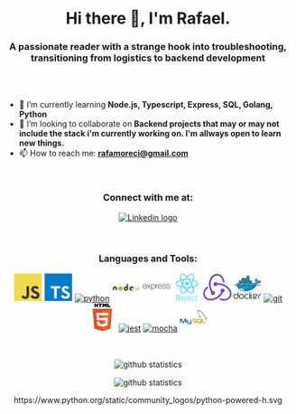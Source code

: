 <h1 align="center">Hi there 👋, I'm Rafael.</h1>
<h3 align="center">A passionate reader with a strange hook into troubleshooting, transitioning from logistics to backend development</h3>
<br />
<br />

  - 🌱 I’m currently learning **Node.js, Typescript, Express, SQL, Golang, Python**
  - 👯 I’m looking to collaborate on **Backend projects that may or may not include the stack i'm currently working on. I'm allways open to learn new things.**
  - 📫 How to reach me: **rafamoreci@gmail.com**


<br />

<section align="center">
  <h3>Connect with me at:</h3>
  <p>
  <a href="https://www.linkedin.com/in/rafaelmoreci/" target="_blank"><img src="https://raw.githubusercontent.com/rahuldkjain/github-profile-readme-generator/master/src/images/icons/Social/linked-in-alt.svg" alt="Linkedin logo" height="50" width="50" /></a>
  </p>
<section>

<br />

<section align="center">
  <h3>Languages and Tools:</h3>
  <p>
  <a href="https://developer.mozilla.org/en-US/docs/Web/JavaScript" target="_blank" rel="noreferrer"> <img src="https://raw.githubusercontent.com/devicons/devicon/master/icons/javascript/javascript-original.svg" alt="javascript" width="50" height="50"/></a>
  <a href="https://www.typescriptlang.org/" target="_blank" rel="noreferrer"> <img src="https://raw.githubusercontent.com/devicons/devicon/master/icons/typescript/typescript-original.svg" alt="typescript" width="50" height="50"/></a>
  <a href="https://www.python.org/psf-landing/" target="_blank" rel="noreferrer"> <img src="https://www.python.org/static/community_logos/python-powered-h.svg" alt="python" width="50" height="50"/></a>
  <a href="https://nodejs.org" target="_blank" rel="noreferrer"> <img src="https://raw.githubusercontent.com/devicons/devicon/master/icons/nodejs/nodejs-original-wordmark.svg" alt="nodejs" width="50" height="50"/></a>
  <a href="https://expressjs.com" target="_blank" rel="noreferrer"> <img src="https://raw.githubusercontent.com/devicons/devicon/master/icons/express/express-original-wordmark.svg" alt="express" width="50" height="50"/></a>
  <a href="https://reactjs.org/" target="_blank" rel="noreferrer"> <img src="https://raw.githubusercontent.com/devicons/devicon/master/icons/react/react-original-wordmark.svg" alt="react" width="50" height="50"/></a> 
  <a href="https://redux.js.org" target="_blank" rel="noreferrer"> <img src="https://raw.githubusercontent.com/devicons/devicon/master/icons/redux/redux-original.svg" alt="redux" width="50" height="50"/></a>
  <a href="https://www.docker.com/" target="_blank" rel="noreferrer"> <img src="https://raw.githubusercontent.com/devicons/devicon/master/icons/docker/docker-original-wordmark.svg" alt="docker" width="50" height="50"/></a> 
  <a href="https://git-scm.com/" target="_blank" rel="noreferrer"> <img src="https://www.vectorlogo.zone/logos/git-scm/git-scm-icon.svg" alt="git" width="50" height="50"/></a> 
  <a href="https://www.w3.org/html/" target="_blank" rel="noreferrer"> <img src="https://raw.githubusercontent.com/devicons/devicon/master/icons/html5/html5-original-wordmark.svg" alt="html5" width="50" height="50"/></a> 
  <a href="https://jestjs.io" target="_blank" rel="noreferrer"> <img src="https://www.vectorlogo.zone/logos/jestjsio/jestjsio-icon.svg" alt="jest" width="50" height="50"/></a> 
  <a href="https://mochajs.org" target="_blank" rel="noreferrer"> <img src="https://www.vectorlogo.zone/logos/mochajs/mochajs-icon.svg" alt="mocha" width="50" height="50"/></a> 
  <a href="https://www.mysql.com/" target="_blank" rel="noreferrer"> <img src="https://raw.githubusercontent.com/devicons/devicon/master/icons/mysql/mysql-original-wordmark.svg" alt="mysql" width="50" height="50"/></a>   
  </p>
</section>
<br />
<p align="center"><img align="center" width=500px src="https://github-readme-stats.vercel.app/api/top-langs?username=Terexes&show_icons=true&locale=en&layout=compact" alt="github statistics" /></p>

<p align="center"><img align="center" src="https://github-readme-streak-stats.herokuapp.com/?user=Terexes&" alt="github statistics" /></p>
https://www.python.org/static/community_logos/python-powered-h.svg